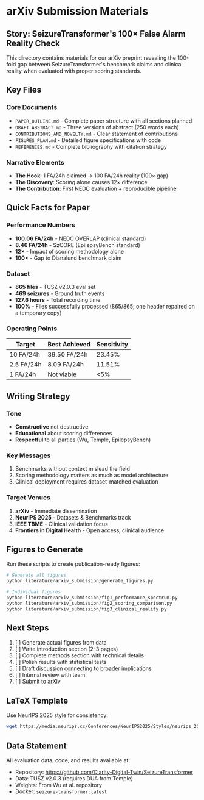 # arXiv Submission Materials

## Story: SeizureTransformer's 100× False Alarm Reality Check

This directory contains materials for our arXiv preprint revealing the 100-fold gap between SeizureTransformer's benchmark claims and clinical reality when evaluated with proper scoring standards.

## Key Files

### Core Documents
- `PAPER_OUTLINE.md` - Complete paper structure with all sections planned
- `DRAFT_ABSTRACT.md` - Three versions of abstract (250 words each)
- `CONTRIBUTIONS_AND_NOVELTY.md` - Clear statement of contributions
- `FIGURES_PLAN.md` - Detailed figure specifications with code
- `REFERENCES.md` - Complete bibliography with citation strategy

### Narrative Elements
- **The Hook**: 1 FA/24h claimed → 100 FA/24h reality (100× gap)
- **The Discovery**: Scoring alone causes 12× difference
- **The Contribution**: First NEDC evaluation + reproducible pipeline

## Quick Facts for Paper

### Performance Numbers
- **100.06 FA/24h** - NEDC OVERLAP (clinical standard)
- **8.46 FA/24h** - SzCORE (EpilepsyBench standard)
- **12×** - Impact of scoring methodology alone
- **100×** - Gap to Dianalund benchmark claim

### Dataset
- **865 files** - TUSZ v2.0.3 eval set
- **469 seizures** - Ground truth events
- **127.6 hours** - Total recording time
- **100%** - Files successfully processed (865/865; one header repaired on a temporary copy)

### Operating Points
| Target | Best Achieved | Sensitivity |
|--------|--------------|-------------|
| 10 FA/24h | 39.50 FA/24h | 23.45% |
| 2.5 FA/24h | 8.09 FA/24h | 11.51% |
| 1 FA/24h | Not viable | <5% |

## Writing Strategy

### Tone
- **Constructive** not destructive
- **Educational** about scoring differences
- **Respectful** to all parties (Wu, Temple, EpilepsyBench)

### Key Messages
1. Benchmarks without context mislead the field
2. Scoring methodology matters as much as model architecture
3. Clinical deployment requires dataset-matched evaluation

### Target Venues
1. **arXiv** - Immediate dissemination
2. **NeurIPS 2025** - Datasets & Benchmarks track
3. **IEEE TBME** - Clinical validation focus
4. **Frontiers in Digital Health** - Open access, clinical audience

## Figures to Generate

Run these scripts to create publication-ready figures:

```python
# Generate all figures
python literature/arxiv_submission/generate_figures.py

# Individual figures
python literature/arxiv_submission/fig1_performance_spectrum.py
python literature/arxiv_submission/fig2_scoring_comparison.py
python literature/arxiv_submission/fig3_clinical_reality.py
```

## Next Steps

1. [ ] Generate actual figures from data
2. [ ] Write introduction section (2-3 pages)
3. [ ] Complete methods section with technical details
4. [ ] Polish results with statistical tests
5. [ ] Draft discussion connecting to broader implications
6. [ ] Internal review with team
7. [ ] Submit to arXiv

## LaTeX Template

Use NeurIPS 2025 style for consistency:
```bash
wget https://media.neurips.cc/Conferences/NeurIPS2025/Styles/neurips_2025.sty
```

## Data Statement

All evaluation data, code, and results available at:
- Repository: https://github.com/Clarity-Digital-Twin/SeizureTransformer
- Data: TUSZ v2.0.3 (requires DUA from Temple)
- Weights: From Wu et al. repository
- Docker: `seizure-transformer:latest`
